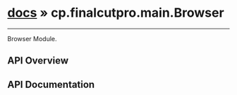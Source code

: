 # [docs](index.md) » cp.finalcutpro.main.Browser
---

Browser Module.

## API Overview

## API Documentation

